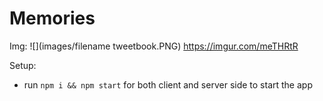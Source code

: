 # Memories

Img:
![](images/filename tweetbook.PNG)
<https://imgur.com/meTHRtR>

Setup:

- run `npm i && npm start` for both client and server side to start the app
